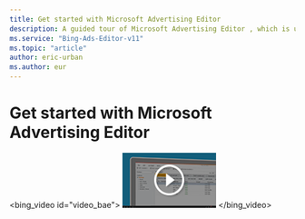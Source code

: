 ```yaml
---
title: Get started with Microsoft Advertising Editor
description: A guided tour of Microsoft Advertising Editor , which is used to manage your campaigns offline. (English only)
ms.service: "Bing-Ads-Editor-v11"
ms.topic: "article"
author: eric-urban
ms.author: eur
---
```


# Get started with Microsoft Advertising Editor

<bing_video id="video_bae">
  ![Get started with Microsoft Advertising Editor](../images/BA_VideoThumb_Editor.png)
 </bing_video>

